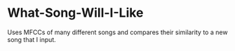# What-Song-Will-I-Like
Uses MFCCs of many different songs and compares their similarity to a new song that I input.
